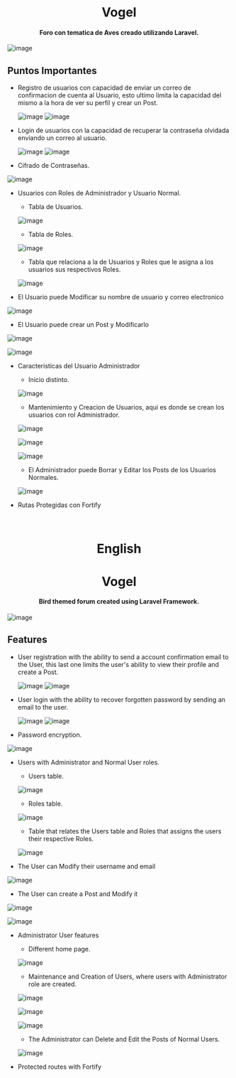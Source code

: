 <h1 align="center">
  Vogel
</h1>
<h4 align="center">Foro con tematica de Aves creado utilizando Laravel.</h4>

![image](https://user-images.githubusercontent.com/94048851/206569737-8026f67e-6302-4633-8866-aefd0bba4a52.png)

## Puntos Importantes

* Registro de usuarios con capacidad de enviar un correo de confirmacion de cuenta al Usuario, esto ultimo limita la capacidad del mismo a la hora de ver su perfil y crear un Post.

  ![image](https://user-images.githubusercontent.com/94048851/206571252-45ea0cc3-1545-40e0-9686-8a5abe96e51a.png) ![image](https://user-images.githubusercontent.com/94048851/206571372-24d7eb61-e226-4a91-b800-9bd6d0e895a9.png)


* Login de usuarios con la capacidad de recuperar la contraseña olvidada enviando un correo al usuario.

  ![image](https://user-images.githubusercontent.com/94048851/206571740-709f0727-9fad-4138-8063-55c60093e923.png) ![image](https://user-images.githubusercontent.com/94048851/206571795-76001dc6-211f-4e51-9cd9-6a81e8d181af.png)

  
* Cifrado de Contraseñas.

![image](https://user-images.githubusercontent.com/94048851/206572695-5f3ee7aa-5bff-48c7-a6ad-9ea7348e3a54.png)

* Usuarios con Roles de Administrador y Usuario Normal.

    - Tabla de Usuarios.
    
    ![image](https://user-images.githubusercontent.com/94048851/206573079-e6d005b5-afbf-4600-9052-8c7f948e7c84.png)

    - Tabla de Roles.
    
    ![image](https://user-images.githubusercontent.com/94048851/206573460-0e6e0a8e-e1cb-4b65-b75a-710e0c63d2da.png)

    - Tabla que relaciona a la de Usuarios y Roles que le asigna a los usuarios sus respectivos Roles.
    
    ![image](https://user-images.githubusercontent.com/94048851/206573889-1979b68d-0c89-4d7e-b4b6-78b45ab3623d.png)


* El Usuario puede Modificar su nombre de usuario y correo electronico

![image](https://user-images.githubusercontent.com/94048851/206576196-81453253-35c7-4e96-9223-26c3cb25de16.png)

* El Usuario puede crear un Post y Modificarlo
    
![image](https://user-images.githubusercontent.com/94048851/206576716-e410a951-503e-42a7-b852-edaf880fc836.png)

![image](https://user-images.githubusercontent.com/94048851/206576865-e7afc082-618b-4d89-9349-d35acba2628c.png)


* Caracteristicas del Usuario Administrador
    
    - Inicio distinto.
    
    ![image](https://user-images.githubusercontent.com/94048851/206577847-7afb1f1e-28bd-4f11-882f-27e84a7a3e94.png)

    - Mantenimiento y Creacion de Usuarios, aqui es donde se crean los usuarios con rol Administrador.
    
    ![image](https://user-images.githubusercontent.com/94048851/206578261-1c169611-ebe1-4eb0-8797-db07136db46e.png)

    ![image](https://user-images.githubusercontent.com/94048851/206578341-7b701d77-726b-4e52-b926-518fc0f869d2.png) 
    
    ![image](https://user-images.githubusercontent.com/94048851/206578399-18738f97-01b8-41fd-bdd4-46739afc9528.png)

    - El Administrador puede Borrar y Editar los Posts de los Usuarios Normales.
    
    ![image](https://user-images.githubusercontent.com/94048851/206578693-0c7e6507-ec6a-44cd-b891-9036f8c2eeaf.png)

    
* Rutas Protegidas con Fortify


<h1 align="center">
  <br>
  English
  <br>
</h1>

<h1 align="center">
  Vogel
</h1>
<h4 align="center">Bird themed forum created using Laravel Framework.</h4>

![image](https://user-images.githubusercontent.com/94048851/206569737-8026f67e-6302-4633-8866-aefd0bba4a52.png)

## Features

* User registration with the ability to send a account confirmation email to the User, this last one limits the user's ability to view their profile and create a Post.

  ![image](https://user-images.githubusercontent.com/94048851/206571252-45ea0cc3-1545-40e0-9686-8a5abe96e51a.png) ![image](https://user-images.githubusercontent.com/94048851/206571372-24d7eb61-e226-4a91-b800-9bd6d0e895a9.png)


* User login with the ability to recover forgotten password by sending an email to the user.

  ![image](https://user-images.githubusercontent.com/94048851/206571740-709f0727-9fad-4138-8063-55c60093e923.png) ![image](https://user-images.githubusercontent.com/94048851/206571795-76001dc6-211f-4e51-9cd9-6a81e8d181af.png)

  
* Password encryption.

![image](https://user-images.githubusercontent.com/94048851/206572695-5f3ee7aa-5bff-48c7-a6ad-9ea7348e3a54.png)

* Users with Administrator and Normal User roles.

    - Users table.
    
    ![image](https://user-images.githubusercontent.com/94048851/206573079-e6d005b5-afbf-4600-9052-8c7f948e7c84.png)

    - Roles table.
    
    ![image](https://user-images.githubusercontent.com/94048851/206573460-0e6e0a8e-e1cb-4b65-b75a-710e0c63d2da.png)

    - Table that relates the Users table and Roles that assigns the users their respective Roles.
    
    ![image](https://user-images.githubusercontent.com/94048851/206573889-1979b68d-0c89-4d7e-b4b6-78b45ab3623d.png)


* The User can Modify their username and email

![image](https://user-images.githubusercontent.com/94048851/206576196-81453253-35c7-4e96-9223-26c3cb25de16.png)

* The User can create a Post and Modify it
    
![image](https://user-images.githubusercontent.com/94048851/206576716-e410a951-503e-42a7-b852-edaf880fc836.png)

![image](https://user-images.githubusercontent.com/94048851/206576865-e7afc082-618b-4d89-9349-d35acba2628c.png)


* Administrator User features
    
    - Different home page.
    
    ![image](https://user-images.githubusercontent.com/94048851/206577847-7afb1f1e-28bd-4f11-882f-27e84a7a3e94.png)

    - Maintenance and Creation of Users, where users with Administrator role are created.
    
    ![image](https://user-images.githubusercontent.com/94048851/206578261-1c169611-ebe1-4eb0-8797-db07136db46e.png)

    ![image](https://user-images.githubusercontent.com/94048851/206578341-7b701d77-726b-4e52-b926-518fc0f869d2.png) 
    
    ![image](https://user-images.githubusercontent.com/94048851/206578399-18738f97-01b8-41fd-bdd4-46739afc9528.png)

    - The Administrator can Delete and Edit the Posts of Normal Users.
    
    ![image](https://user-images.githubusercontent.com/94048851/206578693-0c7e6507-ec6a-44cd-b891-9036f8c2eeaf.png)

    
* Protected routes with Fortify

